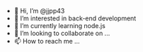 - 👋 Hi, I’m @jjpp43
- 👀 I’m interested in back-end development
- 🌱 I’m currently learning node.js
- 💞️ I’m looking to collaborate on ...
- 📫 How to reach me ...

<!---
jjpp43/jjpp43 is a ✨ special ✨ repository because its `README.md` (this file) appears on your GitHub profile.
You can click the Preview link to take a look at your changes.
--->
